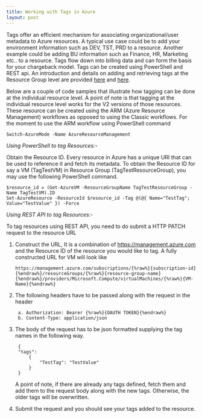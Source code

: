 ```yaml
---
title: Working with Tags in Azure
layout: post
---
```


Tags offer an efficient mechanism for associating organizational/user metadata to Azure resources. A typical use case could be to add your environment 
information such as DEV, TST, PRD to a resource. Another example could be adding BU information such as Finance, HR, Marketing etc.. to a resource. 
Tags flow down into billing data and can form the basis for your chargeback model. Tags can be created using PowerShell and REST api. An introduction
and details on adding and retrieving tags at the Resource Group level are provided [here](https://azure.microsoft.com/en-us/documentation/articles/resource-group-using-tags/) and 
[here](http://msdn.microsoft.com/library/azure/dn790568.aspx). 

Below are a couple of code samples that illustrate how tagging can be done at the individual
resource level. A point of note is that tagging at the individual resource level works for the V2 versions of those resources. These resource can be created
using the ARM (Azure Resource Management) workflows as opposed to using the Classic workflows. For the moment to use the ARM workflow using PowerShell command


    Switch-AzureMode -Name AzureResourceManagement

*Using PowerShell to tag Resources:-*

Obtain the Resource ID. Every resource in Azure has a unique URI that can be used to reference it and fetch its metadata. To obtain the Resource ID for 
say a VM (TagTestVM) in Resource Group (TagTestResourceGroup), you may use the following PowerShell command. 

    $resource_id = (Get-AzureVM -ResourceGroupName TagTestResourceGroup -Name TagTestVM).ID
    Set-AzureResource -ResourceId $resource_id -Tag @(@{ Name="TestTag"; Value="TestValue" }) -Force

*Using REST API to tag Resources:-*

To tag resources using REST API, you need to do submit a HTTP PATCH request to the resource URL

1. Construct the URL, It is a combination of https://management.azure.com and the Resource ID of the resource you would like to tag. A fully constructed
URL for VM will look like 

	```
	https://management.azure.com/subscriptions/{%raw%}{subscription-id}{%endraw%}/resourceGroups/{%raw%}{resource-group-name}{%endraw%}/providers/Microsoft.Compute/virtualMachines/{%raw%}{VM-Name}{%endraw%}
	```

2. The following headers have to be passed along with the request in the header

		a. Authorization: Bearer {%raw%}{OAUTH TOKEN}{%endraw%}
		b. Content-Type: application/json

3. The body of the request has to be json formatted supplying the tag names in the following way.

		{
		"tags": 
		    {
		        "TestTag": "TestValue"
		    }
		} 
		
	A point of note, if there are already any tags defined, fetch them and add them to the request body along with the new tags. Otherwise, the older tags
	will be overwritten.

4. Submit the request and you should see your tags added to the resource. 
